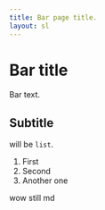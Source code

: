 ```yaml
---
title: Bar page title.
layout: sl
---
```


# Bar title #

Bar text.

## Subtitle ##

will be `list`.

1. First
2. Second
3. Another one

wow
still md